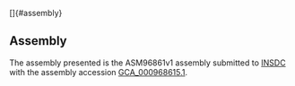 []{#assembly}

Assembly
--------

The assembly presented is the ASM96861v1 assembly submitted to
[INSDC](http://www.insdc.org) with the assembly accession
[GCA\_000968615.1](http://www.ebi.ac.uk/ena/data/view/GCA_000968615.1).
